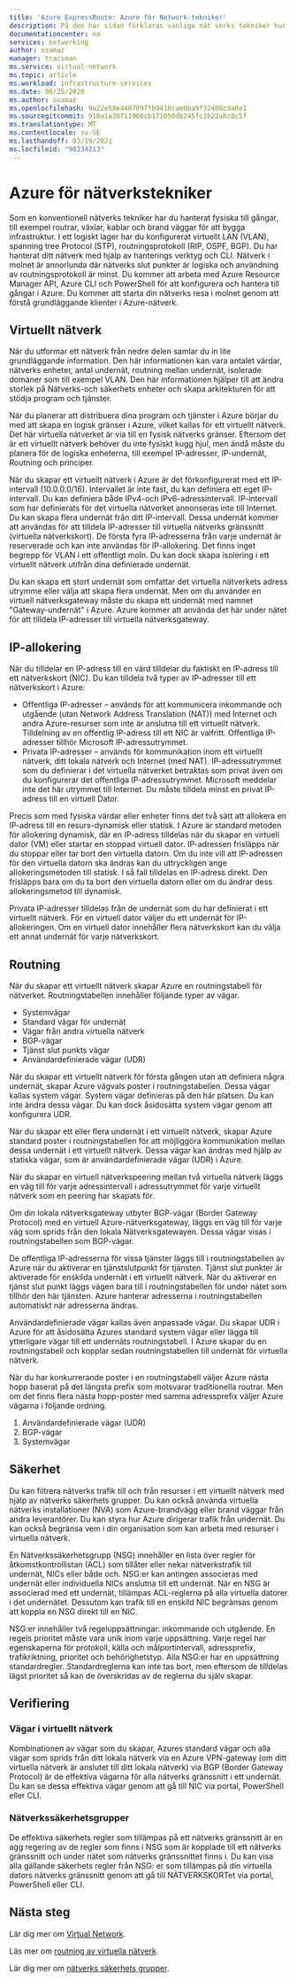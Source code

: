 ```yaml
---
title: 'Azure ExpressRoute: Azure för Network-tekniker'
description: På den här sidan förklaras vanliga nät verks tekniker hur nätverk fungerar i Azure.
documentationcenter: na
services: networking
author: osamaz
manager: tracsman
ms.service: virtual-network
ms.topic: article
ms.workload: infrastructure-services
ms.date: 06/25/2020
ms.author: osamaz
ms.openlocfilehash: 9a22e58e4407897fb9418cae0ba9f32408cda8e1
ms.sourcegitcommit: 910a1a38711966cb171050db245fc3b22abc8c5f
ms.translationtype: MT
ms.contentlocale: sv-SE
ms.lasthandoff: 03/19/2021
ms.locfileid: "98234213"
---
```

# <a name="azure-for-network-engineers"></a>Azure för nätverkstekniker
Som en konventionell nätverks tekniker har du hanterat fysiska till gångar, till exempel routrar, växlar, kablar och brand väggar för att bygga infrastruktur. I ett logiskt lager har du konfigurerat virtuellt LAN (VLAN), spanning tree Protocol (STP), routningsprotokoll (RIP, OSPF, BGP). Du har hanterat ditt nätverk med hjälp av hanterings verktyg och CLI. Nätverk i molnet är annorlunda där nätverks slut punkter är logiska och användning av routningsprotokoll är minst. Du kommer att arbeta med Azure Resource Manager API, Azure CLI och PowerShell för att konfigurera och hantera till gångar i Azure. Du kommer att starta din nätverks resa i molnet genom att förstå grundläggande klienter i Azure-nätverk. 
## <a name="virtual-network"></a>Virtuellt nätverk
När du utformar ett nätverk från nedre delen samlar du in lite grundläggande information. Den här informationen kan vara antalet värdar, nätverks enheter, antal undernät, routning mellan undernät, isolerade domäner som till exempel VLAN. Den här informationen hjälper till att ändra storlek på Nätverks-och säkerhets enheter och skapa arkitekturen för att stödja program och tjänster.

När du planerar att distribuera dina program och tjänster i Azure börjar du med att skapa en logisk gränser i Azure, vilket kallas för ett virtuellt nätverk. Det här virtuella nätverket är via till en fysisk nätverks gränser. Eftersom det är ett virtuellt nätverk behöver du inte fysiskt kugg hjul, men ändå måste du planera för de logiska enheterna, till exempel IP-adresser, IP-undernät, Routning och principer.

När du skapar ett virtuellt nätverk i Azure är det förkonfigurerat med ett IP-intervall (10.0.0.0/16). Intervallet är inte fast, du kan definiera ett eget IP-intervall. Du kan definiera både IPv4-och IPv6-adressintervall. IP-intervall som har definierats för det virtuella nätverket annonseras inte till Internet. Du kan skapa flera undernät från ditt IP-intervall. Dessa undernät kommer att användas för att tilldela IP-adresser till virtuella nätverks gränssnitt (virtuella nätverkskort). De första fyra IP-adresserna från varje undernät är reserverade och kan inte användas för IP-allokering. Det finns inget begrepp för VLAN i ett offentligt moln. Du kan dock skapa isolering i ett virtuellt nätverk utifrån dina definierade undernät.

Du kan skapa ett stort undernät som omfattar det virtuella nätverkets adress utrymme eller välja att skapa flera undernät. Men om du använder en virtuell nätverksgateway måste du skapa ett undernät med namnet "Gateway-undernät" i Azure. Azure kommer att använda det här under nätet för att tilldela IP-adresser till virtuella nätverksgateway. 

## <a name="ip-allocation"></a>IP-allokering

När du tilldelar en IP-adress till en värd tilldelar du faktiskt en IP-adress till ett nätverkskort (NIC). Du kan tilldela två typer av IP-adresser till ett nätverkskort i Azure:

- Offentliga IP-adresser – används för att kommunicera inkommande och utgående (utan Network Address Translation (NAT)) med Internet och andra Azure-resurser som inte är anslutna till ett virtuellt nätverk. Tilldelning av en offentlig IP-adress till ett NIC är valfritt. Offentliga IP-adresser tillhör Microsoft IP-adressutrymmet.
- Privata IP-adresser – används för kommunikation inom ett virtuellt nätverk, ditt lokala nätverk och Internet (med NAT). IP-adressutrymmet som du definierar i det virtuella nätverket betraktas som privat även om du konfigurerar det offentliga IP-adressutrymmet. Microsoft meddelar inte det här utrymmet till Internet. Du måste tilldela minst en privat IP-adress till en virtuell Dator.

Precis som med fysiska värdar eller enheter finns det två sätt att allokera en IP-adress till en resurs-dynamisk eller statisk. I Azure är standard metoden för allokering dynamisk, där en IP-adress tilldelas när du skapar en virtuell dator (VM) eller startar en stoppad virtuell dator. IP-adressen frisläpps när du stoppar eller tar bort den virtuella datorn. Om du inte vill att IP-adressen för den virtuella datorn ska ändras kan du uttryckligen ange allokeringsmetoden till statisk. I så fall tilldelas en IP-adress direkt. Den frisläpps bara om du ta bort den virtuella datorn eller om du ändrar dess allokeringsmetod till dynamisk. 

Privata IP-adresser tilldelas från de undernät som du har definierat i ett virtuellt nätverk. För en virtuell dator väljer du ett undernät för IP-allokeringen. Om en virtuell dator innehåller flera nätverkskort kan du välja ett annat undernät för varje nätverkskort.

## <a name="routing"></a>Routning
När du skapar ett virtuellt nätverk skapar Azure en routningstabell för nätverket. Routningstabellen innehåller följande typer av vägar.
- Systemvägar
- Standard vägar för undernät
- Vägar från andra virtuella nätverk
- BGP-vägar
- Tjänst slut punkts vägar
- Användardefinierade vägar (UDR)

När du skapar ett virtuellt nätverk för första gången utan att definiera några undernät, skapar Azure vägvals poster i routningstabellen. Dessa vägar kallas system vägar. System vägar definieras på den här platsen. Du kan inte ändra dessa vägar. Du kan dock åsidosätta system vägar genom att konfigurera UDR.

När du skapar ett eller flera undernät i ett virtuellt nätverk, skapar Azure standard poster i routningstabellen för att möjliggöra kommunikation mellan dessa undernät i ett virtuellt nätverk. Dessa vägar kan ändras med hjälp av statiska vägar, som är användardefinierade vägar (UDR) i Azure.

När du skapar en virtuell nätverkspeering mellan två virtuella nätverk läggs en väg till för varje adressintervall i adressutrymmet för varje virtuellt nätverk som en peering har skapats för.

Om din lokala nätverksgateway utbyter BGP-vägar (Border Gateway Protocol) med en virtuell Azure-nätverksgateway, läggs en väg till för varje väg som sprids från den lokala Nätverksgatewayen. Dessa vägar visas i routningstabellen som BGP-vägar.

De offentliga IP-adresserna för vissa tjänster läggs till i routningstabellen av Azure när du aktiverar en tjänstslutpunkt för tjänsten. Tjänst slut punkter är aktiverade för enskilda undernät i ett virtuellt nätverk. När du aktiverar en tjänst slut punkt läggs vägen bara till i routningstabellen för under nätet som tillhör den här tjänsten. Azure hanterar adresserna i routningstabellen automatiskt när adresserna ändras.

Användardefinierade vägar kallas även anpassade vägar. Du skapar UDR i Azure för att åsidosätta Azures standard system vägar eller lägga till ytterligare vägar till ett undernäts routningstabell. I Azure skapar du en routningstabell och kopplar sedan routningstabellen till undernät för virtuella nätverk.

När du har konkurrerande poster i en routningstabell väljer Azure nästa hopp baserat på det längsta prefix som motsvarar traditionella routrar. Men om det finns flera nästa hopp-poster med samma adressprefix väljer Azure vägarna i följande ordning.
1. Användardefinierade vägar (UDR)
1. BGP-vägar
1. Systemvägar

## <a name="security"></a>Säkerhet

Du kan filtrera nätverks trafik till och från resurser i ett virtuellt nätverk med hjälp av nätverks säkerhets grupper. Du kan också använda virtuella nätverks installationer (NVA) som Azure-brandvägg eller brand väggar från andra leverantörer. Du kan styra hur Azure dirigerar trafik från undernät. Du kan också begränsa vem i din organisation som kan arbeta med resurser i virtuella nätverk.

En Nätverkssäkerhetsgrupp (NSG) innehåller en lista över regler för åtkomstkontrollistan (ACL) som tillåter eller nekar nätverkstrafik till undernät, NICs eller både och. NSG:er kan antingen associeras med undernät eller individuella NICs anslutna till ett undernät. När en NSG är associerad med ett undernät, tillämpas ACL-reglerna på alla virtuella datorer i det undernätet. Dessutom kan trafik till en enskild NIC begränsas genom att koppla en NSG direkt till en NIC.

NSG:er innehåller två regeluppsättningar: inkommande och utgående. En regels prioritet måste vara unik inom varje uppsättning. Varje regel har egenskaperna för protokoll, källa och målportintervall, adressprefix, trafikriktning, prioritet och behörighetstyp. Alla NSG:er har en uppsättning standardregler. Standardreglerna kan inte tas bort, men eftersom de tilldelas lägst prioritet så kan de överskridas av de reglerna du själv skapar.

## <a name="verification"></a>Verifiering
### <a name="routes-in-virtual-network"></a>Vägar i virtuellt nätverk
Kombinationen av vägar som du skapar, Azures standard vägar och alla vägar som sprids från ditt lokala nätverk via en Azure VPN-gateway (om ditt virtuella nätverk är anslutet till ditt lokala nätverk) via BGP (Border Gateway Protocol) är de effektiva vägarna för alla nätverks gränssnitt i ett undernät. Du kan se dessa effektiva vägar genom att gå till NIC via portal, PowerShell eller CLI.
### <a name="network-security-groups"></a>Nätverkssäkerhetsgrupper
De effektiva säkerhets regler som tillämpas på ett nätverks gränssnitt är en agg regering av de regler som finns i NSG som är kopplade till ett nätverks gränssnitt och under nätet som nätverks gränssnittet finns i. Du kan visa alla gällande säkerhets regler från NSG: er som tillämpas på din virtuella dators nätverks gränssnitt genom att gå till NÄTVERKSKORTet via portal, PowerShell eller CLI.

## <a name="next-steps"></a>Nästa steg

Lär dig mer om [Virtual Network][VNet].

Läs mer om [routning av virtuella nätverk][vnet-routing].

Lär dig mer om [nätverks säkerhets grupper][network-security].

<!--Link References-->
[VNet]: ../virtual-network/tutorial-connect-virtual-networks-portal.md
[vnet-routing]: ../virtual-network/virtual-networks-udr-overview.md
[network-security]: ../virtual-network/network-security-groups-overview.md